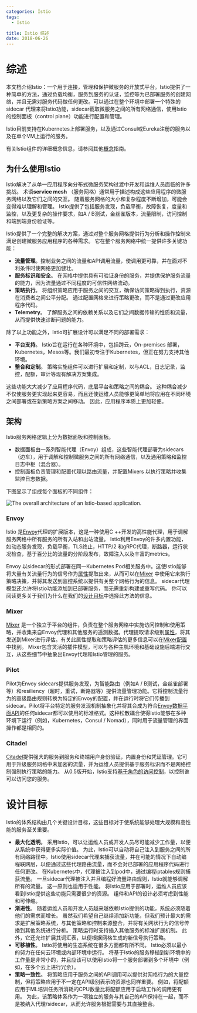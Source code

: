 ```yaml
---
categories: Istio
tags:
  - Istio

title: Istio 综述
date: 2018-06-26
---
```


# 综述

本文档介绍Istio：一个用于连接，管理和保护微服务的开放式平台。Istio提供了一种简单的方法，通过负载均衡，服务到服务的认证，监控等为已部署服务的创建网络，并且无需对服务代码做任何更改。可以通过在整个环境中部署一个特殊的sidecar 代理来将Istio功能，sidecar截取微服务之间的所有网络通信，使用Istio的控制面板（control plane）功能进行配置和管理。

Istio目前支持在Kubernetes上部署服务，以及通过Consul或Eureka注册的服务以及在单个VM上运行的服务。

有关Istio组件的详细概念信息，请参阅其他[概念](https://istio.io/docs/concepts/)指南。

## 为什么使用Istio

Istio解决了从单一应用程序向分布式微服务架构过渡中开发和运维人员面临的许多挑战。 术语**service mesh** （服务网格）通常用于描述构成这些应用程序的微服务网络以及它们之间的交互。 随着服务网格的大小和复杂程度不断增加，可能会变得难以理解和管理。 Istio提供了包括服务发现，负载平衡，故障恢复，度量和监控，以及更复杂的操作要求，如A / B测试，金丝雀版本，流量限制，访问控制和端到端身份验证等。

Istio提供了一个完整的解决方案，通过对整个服务网格提供行为分析和操作控制来满足创建微服务应用程序的各种需求。 它在整个服务网络中统一提供许多关键功能：

- **流量管理**。控制业务之间的流量和API调用流量，使调用更可靠，并在面对不利条件时使网络更加健壮。
- **服务标识和安全**。 在网格中提供具有可验证身份的服务，并提供保护服务流量的能力，因为流量通过不同程度的可信性网络流动。
- **策略执行**。 将组织策略应用于服务之间的交互，确保访问策略得到执行，资源在消费者之间公平分配。 通过配置网格来进行策略更改，而不是通过更改应用程序代码。
- **Telemetry**。 了解服务之间的依赖关系以及它们之间数据传输的性质和流量，从而提供快速诊断问题的能力。

除了以上功能之外，Istio可扩展设计可以满足不同的部署需求：

- **平台支持**。 Istio旨在运行在各种环境中，包括跨云，On-premises 部署，Kubernetes，Mesos等。我们最初专注于Kubernetes，但正在努力支持其他环境。
- **整合和定制**。 策略实施组件可以进行扩展和定制，以与ACL，日志记录，监控，配额，审计等现有解决方案集成。

这些功能大大减少了应用程序代码，底层平台和策略之间的耦合。 这种耦合减少不仅使服务更实现起来更容易，而且还使运维人员能够更简单地将应用在不同环境之间部署或在新策略方案之间移动。 因此，应用程序本质上更加轻便。

## 架构

Istio服务网格逻辑上分为数据面板和控制面板。

- 数据面板由一系列智能代理（Envoy）组成，这些智能代理部署为sidecars （边车），用于调解和控制微服务之间的所有网络通信，以及通用策略和监控日志中枢（混合器）。
- 控制面板负责管理和配置代理以路由流量，并配置Mixers 以执行策略并收集监控日志数据。

下图显示了组成每个面板的不同组件：

![The overall architecture of an Istio-based application.](https://istio.io/docs/concepts/what-is-istio/img/overview/arch.svg)

### Envoy

Istio 是[Envoy](https://envoyproxy.github.io/envoy/)代理的扩展版本，这是一种使用C ++开发的高性能代理，用于调解服务网格中所有服务的所有入站和出站流量。 Istio利用Envoy的许多内置功能，如动态服务发现，负载平衡，TLS终止，HTTP/2 和gRPC代理，断路器，运行状况检查，基于百分比的流量的分阶段发布，故障注入以及丰富的metrics。

Envoy 以sidecar的形式部署在同一Kubernetes Pod相关服务中。这使Istio能够将大量有关流量行为的信号作为[属性](https://istio.io/docs/concepts/policies-and-telemetry/config/#attributes)提取出来，从而可以在[Mixer](https://istio.io/docs/concepts/policies-and-telemetry/overview/) 中使用它来执行策略决策，并将其发送到监控系统以提供有关整个网格行为的信息。 sidecar代理模型还允许将Istio功能添加到已部署服务，而无需重新构建或重写代码。 你可以阅读更多关于我们为什么在我们的[设计目标](https://istio.io/docs/concepts/what-is-istio/goals/)中选择此方法的信息。

### Mixer

[Mixer](https://istio.io/docs/concepts/policies-and-telemetry/overview/) 是一个独立于平台的组件，负责在整个服务网格中实施访问控制和使用策略，并收集来自Envoy代理和其他服务的遥测数据。代理提取请求级别[属性](https://istio.io/docs/concepts/policies-and-telemetry/config/#attributes)，将其发送到Mixer进行评估。有关此属性提取和策略评估的更多信息可以在[Mixer配置](https://istio.io/docs/concepts/policies-and-telemetry/config/)中找到。 Mixer包含灵活的插件模型，可以与各种主机环境和基础设施后端进行交互，从这些细节中抽象出Envoy代理和Istio管理的服务。

### Pilot

Pilot为Envoy sidecars提供服务发现，为智能路由（例如A / B测试，金丝雀部署等）和resiliency（超时，重试，断路器等）提供流量管理功能。它将控制流量行为的高级路由规则转换为特定的Envoy的配置，并在运行时将它们传播到sidecar。Pilot将平台特定的服务发现机制抽象化并将其合成为符合[Envoy数据平面API](https://github.com/envoyproxy/data-plane-api)的任何sidecar都可以使用的标准格式。这种松散耦合使得Istio能够在多种环境下运行（例如，Kubernetes，Consul / Nomad），同时用于流量管理的界面操作都是相同的。

### Citadel

[Citadel](https://istio.io/docs/concepts/security/)提供强大的服务到服务和终端用户身份验证，内置身份和凭证管理。它可用于升级服务网格中未加密的流量，并为运维人员提供基于服务标识而不是网络控制强制执行策略的能力。 从0.5版开始，Istio支持[基于角色的访问控制](https://istio.io/docs/concepts/security/rbac/)，以控制谁可以访问您的服务。

# 设计目标

Istio的体系结构由几个关键设计目标，这些目标对于使系统能够处理大规模和高性能的服务至关重要。

- **最大化透明**。 采用Istio，可以让运维人员或开发人员尽可能减少工作量，以便从系统中获得更多实际价值。 为此，Istio可以自动将自己注入到服务之间的所有网络路径中。Istio使用sidecar代理来捕获流量，并在可能的情况下自动编程联网层，以便通过这些代理路由流量，而不会对已部署的应用程序代码进行任何更改。 在Kubernetes中，代理被注入到pod中，通过编程iptables规则捕获流量。 一旦sidecar代理被注入并且编程好流量路由规则，Istio就能够调解所有的流量。 这一原则也适用于性能。 将Istio应用于部署时，运维人员应该看到Istio提供这些功能只需要很少的资源。 组件和API的设计必须考虑到性能和可伸缩。
- **渐进性**。 随着运维人员和开发人员越来越依赖Istio提供的功能，系统必须随着他们的需求而增长。 虽然我们希望自己继续添加新功能，但我们预计最大的需求是扩展策略系统，与其他策略和控制来源整合，并将有关网状行为的信号传播到其他系统进行分析。 策略运行时支持插入其他服务的标准扩展机制。 此外，它还允许扩展其词汇表，以便根据网格生成的新信号执行策略。
- **可移植性**。 Istio将使用的生态系统在很多方面都有所不同。 Istio必须以最小的努力在任何云环境或内部环境中运行。 将基于Istio的服务移植到新环境中的工作量是非常小的，并且应该可以使用Istio将一个服务部署到多个环境中（例如，在多个云上进行冗余）。
- **策略一致性**。 将策略应用于服务之间的API调用可以提供对网格行为的大量控制，但将策略应用于不一定在API级别表示的资源也同样重要。 例如，将配额应用于ML培训任务所消耗的CPU数量比将配额应用于启动工作的调用更有用。 为此，该策略体系作为一项独立的服务与其自己的API保持在一起，而不是被纳入代理/sidecar，从而允许服务根据需要与其直接整合。

